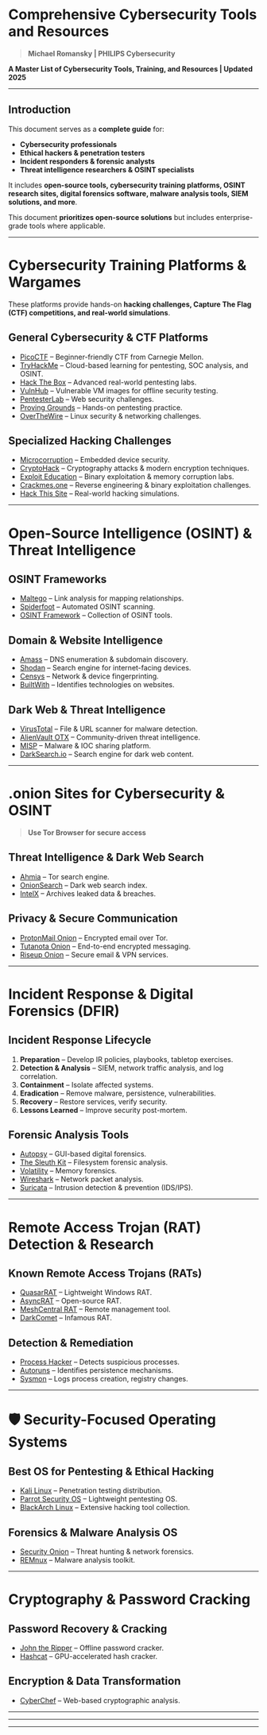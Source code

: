 # Comprehensive Cybersecurity Tools and Resources  

> **Michael Romansky | PHILIPS Cybersecurity**  

**A Master List of Cybersecurity Tools, Training, and Resources | Updated 2025**  

---

##  Introduction  

This document serves as a **complete guide** for:  

- **Cybersecurity professionals**  
- **Ethical hackers & penetration testers**  
- **Incident responders & forensic analysts**  
- **Threat intelligence researchers & OSINT specialists**  

It includes **open-source tools, cybersecurity training platforms, OSINT research sites, digital forensics software, malware analysis tools, SIEM solutions, and more**.

This document **prioritizes open-source solutions** but includes enterprise-grade tools where applicable.  

---

#  Cybersecurity Training Platforms & Wargames  

These platforms provide hands-on **hacking challenges, Capture The Flag (CTF) competitions, and real-world simulations**.

## **General Cybersecurity & CTF Platforms**  

- [PicoCTF](https://picoctf.com) – Beginner-friendly CTF from Carnegie Mellon.  
- [TryHackMe](https://tryhackme.com) – Cloud-based learning for pentesting, SOC analysis, and OSINT.  
- [Hack The Box](https://www.hackthebox.com/) – Advanced real-world pentesting labs.  
- [VulnHub](https://www.vulnhub.com/) – Vulnerable VM images for offline security testing.  
- [PentesterLab](https://pentesterlab.com/) – Web security challenges.  
- [Proving Grounds](https://portal.offensive-security.com/proving-grounds/play) – Hands-on pentesting practice.  
- [OverTheWire](http://overthewire.org/wargames/) – Linux security & networking challenges.  

## **Specialized Hacking Challenges**  

- [Microcorruption](https://microcorruption.com) – Embedded device security.  
- [CryptoHack](https://cryptohack.org/) – Cryptography attacks & modern encryption techniques.  
- [Exploit Education](http://exploit.education) – Binary exploitation & memory corruption labs.  
- [Crackmes.one](https://crackmes.one/) – Reverse engineering & binary exploitation challenges.  
- [Hack This Site](https://www.hackthissite.org/) – Real-world hacking simulations.  

---

#  Open-Source Intelligence (OSINT) & Threat Intelligence  

## **OSINT Frameworks**  

- [Maltego](https://www.maltego.com/) – Link analysis for mapping relationships.  
- [Spiderfoot](https://www.spiderfoot.net/) – Automated OSINT scanning.  
- [OSINT Framework](https://osintframework.com/) – Collection of OSINT tools.  

## **Domain & Website Intelligence**  

- [Amass](https://github.com/owasp-amass/amass) – DNS enumeration & subdomain discovery.  
- [Shodan](https://www.shodan.io/) – Search engine for internet-facing devices.  
- [Censys](https://censys.io/) – Network & device fingerprinting.  
- [BuiltWith](https://builtwith.com/) – Identifies technologies on websites.  

## **Dark Web & Threat Intelligence**  

- [VirusTotal](https://www.virustotal.com/) – File & URL scanner for malware detection.  
- [AlienVault OTX](https://otx.alienvault.com/) – Community-driven threat intelligence.  
- [MISP](https://www.misp-project.org/) – Malware & IOC sharing platform.  
- [DarkSearch.io](https://darksearch.io/) – Search engine for dark web content.  

---

# .onion Sites for Cybersecurity & OSINT  

> **Use Tor Browser for secure access**  

## **Threat Intelligence & Dark Web Search**  

- [Ahmia](http://ahmia.fi/) – Tor search engine.  
- [OnionSearch](http://onionsearchserver.com/) – Dark web search index.  
- [IntelX](http://intelx.io/) – Archives leaked data & breaches.  

## **Privacy & Secure Communication**  

- [ProtonMail Onion](http://protonirockerxow.onion/) – Encrypted email over Tor.  
- [Tutanota Onion](https://tutanota.com/) – End-to-end encrypted messaging.  
- [Riseup Onion](http://nzh3fv6jc6jskki3.onion/) – Secure email & VPN services.  

---

#  Incident Response & Digital Forensics (DFIR)  

## **Incident Response Lifecycle**  

1. **Preparation** – Develop IR policies, playbooks, tabletop exercises.  
2. **Detection & Analysis** – SIEM, network traffic analysis, and log correlation.  
3. **Containment** – Isolate affected systems.  
4. **Eradication** – Remove malware, persistence, vulnerabilities.  
5. **Recovery** – Restore services, verify security.  
6. **Lessons Learned** – Improve security post-mortem.  

## **Forensic Analysis Tools**  

- [Autopsy](https://www.autopsy.com/) – GUI-based digital forensics.  
- [The Sleuth Kit](https://www.sleuthkit.org/) – Filesystem forensic analysis.  
- [Volatility](https://github.com/volatilityfoundation/volatility) – Memory forensics.  
- [Wireshark](https://www.wireshark.org/) – Network packet analysis.  
- [Suricata](https://suricata.io/) – Intrusion detection & prevention (IDS/IPS).  

---

#  Remote Access Trojan (RAT) Detection & Research  

## **Known Remote Access Trojans (RATs)**  

- [QuasarRAT](https://github.com/quasar/QuasarRAT) – Lightweight Windows RAT.  
- [AsyncRAT](https://github.com/NYAN-x-CAT/AsyncRAT-C-Sharp) – Open-source RAT.  
- [MeshCentral RAT](https://meshcentral.com/) – Remote management tool.  
- [DarkComet](https://github.com/eset/malware-ioc/tree/master/DarkComet) – Infamous RAT.  

## **Detection & Remediation**  

- [Process Hacker](https://processhacker.sourceforge.io/) – Detects suspicious processes.  
- [Autoruns](https://docs.microsoft.com/en-us/sysinternals/downloads/autoruns) – Identifies persistence mechanisms.  
- [Sysmon](https://docs.microsoft.com/en-us/sysinternals/downloads/sysmon) – Logs process creation, registry changes.  

---

# 🛡 Security-Focused Operating Systems  

## **Best OS for Pentesting & Ethical Hacking**  

- [Kali Linux](https://www.kali.org/) – Penetration testing distribution.  
- [Parrot Security OS](https://www.parrotsec.org/) – Lightweight pentesting OS.  
- [BlackArch Linux](https://blackarch.org/) – Extensive hacking tool collection.  

## **Forensics & Malware Analysis OS**  

- [Security Onion](https://securityonion.net/) – Threat hunting & network forensics.  
- [REMnux](https://remnux.org/) – Malware analysis toolkit.  

---

#  Cryptography & Password Cracking  

## **Password Recovery & Cracking**  

- [John the Ripper](https://www.openwall.com/john/) – Offline password cracker.  
- [Hashcat](https://hashcat.net/hashcat/) – GPU-accelerated hash cracker.  

## **Encryption & Data Transformation**  

- [CyberChef](https://gchq.github.io/CyberChef/) – Web-based cryptographic analysis.  

---




---



---


 






